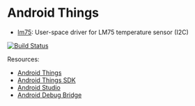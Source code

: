 Android Things
==============

* [lm75](lm75/): User-space driver for LM75 temperature sensor (I2C)

[![Build Status](https://travis-ci.org/m-thu/android-things.svg?branch=master)](https://travis-ci.org/m-thu/android-things)

Resources:
* [Android Things](https://developer.android.com/things/index.html)
* [Android Things SDK](https://developer.android.com/things/sdk/index.html)
* [Android Studio](https://developer.android.com/studio/index.html)
* [Android Debug Bridge](https://developer.android.com/studio/command-line/adb.html)
